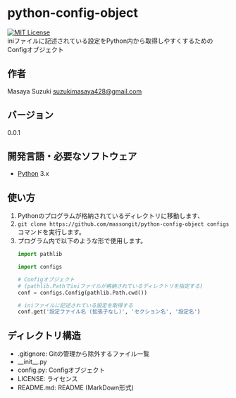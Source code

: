 # python-config-object
[![MIT License](http://img.shields.io/badge/license-MIT-blue.svg?style=flat)](LICENSE)  
iniファイルに記述されている設定をPython内から取得しやすくするためのConfigオブジェクト

## 作者
Masaya Suzuki <suzukimasaya428@gmail.com>

## バージョン
0.0.1

## 開発言語・必要なソフトウェア
* [Python](https://www.python.org/) 3.x

## 使い方
1. Pythonのプログラムが格納されているディレクトリに移動します、
1. `git clone https://github.com/massongit/python-config-object configs`コマンドを実行します。
1. プログラム内で以下のような形で使用します。
    ```py
    import pathlib
    
    import configs
    
    # Configオブジェクト
    # (pathlib.Pathでiniファイルが格納されているディレクトリを指定する)
    conf = configs.Config(pathlib.Path.cwd())
    
    # iniファイルに記述されている設定を取得する
    conf.get('設定ファイル名 (拡張子なし)', 'セクション名', '設定名')
    
    ```

## ディレクトリ構造
* .gitignore: Gitの管理から除外するファイル一覧
* \_\_init\_\_.py
* config.py: Configオブジェクト
* LICENSE: ライセンス
* README.md: README (MarkDown形式)
